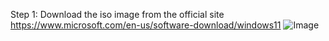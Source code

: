 
Step 1: Download the iso image from the official site https://www.microsoft.com/en-us/software-download/windows11
![Image](https://github.com/user-attachments/assets/f52ce97a-304a-49eb-9b3e-9329538f53ad)
